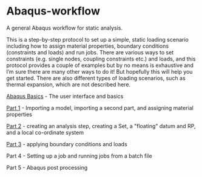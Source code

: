 # Abaqus-workflow
A general Abaqus workflow for static analysis.

This is a step-by-step protocol to set up a simple, static loading scenario including how to assign material properties, boundary conditions (constraints and loads) and run jobs. There are various ways to set constraints (e.g. single nodes, coupling constraints etc.) and loads, and this protocol provides a couple of examples but by no means is exhaustive and I’m sure there are many other ways to do it! But hopefully this will help you get started. There are also different types of loading scenarios, such as thermal expansion, which are not described here. 

 [Abaqus Basics](https://github.com/acsharp-biomech/Abaqus-workflow/blob/main/Abaqus-basics.md) - The user interface and basics

 [Part 1](https://github.com/acsharp-biomech/Abaqus-workflow/blob/main/Part-1.md) - Importing a model, importing a second part, and assigning material properties

 [Part 2](https://github.com/acsharp-biomech/Abaqus-workflow/blob/main/Part-2.md) - creating an analysis step, creating a Set, a "floating" datum and RP, and a local co-ordinate system

 [Part 3](https://github.com/acsharp-biomech/Abaqus-workflow/blob/main/Part-3.md) - applying boundary conditions and loads

 Part 4 - Setting up a job and running jobs from a batch file

 Part 5 - Abaqus post processing
